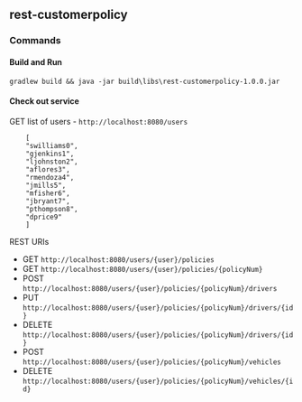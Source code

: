 ## rest-customerpolicy ##

### Commands

#### Build and Run
`gradlew build && java -jar build\libs\rest-customerpolicy-1.0.0.jar`


#### Check out service
GET list of users - `http://localhost:8080/users`

		[
		"swilliams0",
		"gjenkins1",
		"ljohnston2",
		"aflores3",
		"rmendoza4",
		"jmills5",
		"mfisher6",
		"jbryant7",
		"pthompson8",
		"dprice9"
		]

REST URIs

* GET `http://localhost:8080/users/{user}/policies`
* GET `http://localhost:8080/users/{user}/policies/{policyNum}`
* POST `http://localhost:8080/users/{user}/policies/{policyNum}/drivers`
* PUT `http://localhost:8080/users/{user}/policies/{policyNum}/drivers/{id}`
* DELETE `http://localhost:8080/users/{user}/policies/{policyNum}/drivers/{id}`
* POST `http://localhost:8080/users/{user}/policies/{policyNum}/vehicles`
* DELETE `http://localhost:8080/users/{user}/policies/{policyNum}/vehicles/{id}`